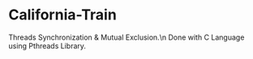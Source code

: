 # California-Train
Threads Synchronization &amp; Mutual Exclusion.\n
Done with C Language using Pthreads Library. 
